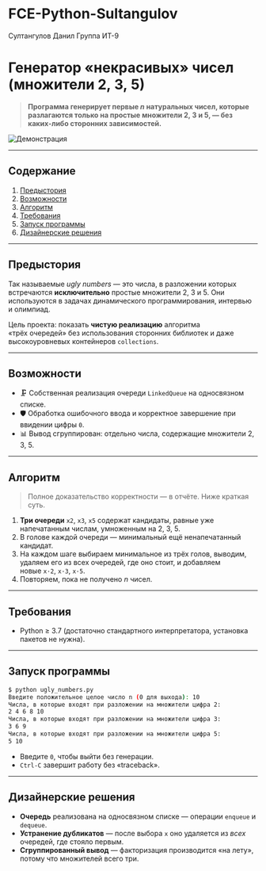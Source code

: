 # FCE-Python-Sultangulov
Султангулов Данил
Группа ИТ-9
# Генератор «некрасивых» чисел (множители 2, 3, 5)

> **Программа генерирует первые *n* натуральных чисел, которые разлагаются **только** на простые множители 2, 3 и 5, — без каких‑либо сторонних зависимостей.**

![Демонстрация](docs/demo.gif)

---

## Содержание

1. [Предыстория](#предыстория)
2. [Возможности](#возможности)
3. [Алгоритм](#алгоритм)
4. [Требования](#требования)
5. [Запуск программы](#запуск-программы)
6. [Дизайнерские решения](#дизайнерские-решения)

---

## Предыстория

Так называемые *ugly numbers* — это числа, в разложении которых встречаются **исключительно** простые множители 2, 3 и 5.
Они используются в задачах динамического программирования, интервью и олимпиад.

Цель проекта: показать **чистую реализацию** алгоритма «трёх очередей» без использования сторонних библиотек и даже высокоуровневых контейнеров `collections`.

---

## Возможности

* 🗜️ Собственная реализация очереди `LinkedQueue` на односвязном списке.
* 🛡️ Обработка ошибочного ввода и корректное завершение при ввидении цифры `0`.
* 📊 Вывод сгруппирован: отдельно числа, содержащие множители 2, 3, 5.

---

## Алгоритм

> Полное доказательство корректности — в отчёте. Ниже краткая суть.

1. **Три очереди** `x2`, `x3`, `x5` содержат кандидаты, равные уже напечатанным числам, умноженным на 2, 3, 5.
2. В голове каждой очереди — минимальный ещё ненапечатанный кандидат.
3. На каждом шаге выбираем минимальное из трёх голов, выводим, удаляем его из всех очередей, где оно стоит, и добавляем новые `x·2`, `x·3`, `x·5`.
4. Повторяем, пока не получено *n* чисел.

---

## Требования

* Python ≥ 3.7
  (достаточно стандартного интерпретатора, установка пакетов не нужна).

---

## Запуск программы

```bash
$ python ugly_numbers.py
Введите положительное целое число n (0 для выхода): 10
Числа, в которые входят при разложении на множители цифра 2:
2 4 6 8 10 
Числа, в которые входят при разложении на множители цифра 3:
3 6 9 
Числа, в которые входят при разложении на множители цифра 5:
5 10 
```

* Введите `0`, чтобы выйти без генерации.
* `Ctrl‑C` завершит работу без «traceback».

---

## Дизайнерские решения

* **Очередь** реализована на односвязном списке — операции `enqueue` и `dequeue`.
* **Устранение дубликатов** — после выбора `x` оно удаляется из *всех* очередей, где стояло первым.
* **Сгруппированный вывод** — факторизация производится «на лету», потому что множителей всего три.
